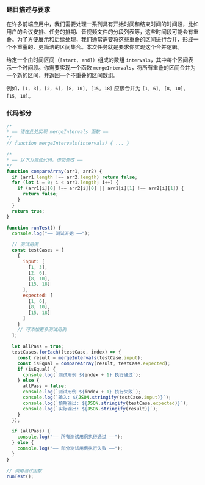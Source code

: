 ### 题目描述与要求
在许多前端应用中，我们需要处理一系列具有开始时间和结束时间的时间段，比如用户的会议安排、任务的排期、音视频文件的分段列表等，这些时间段可能会有重叠。为了方便展示和后续处理，我们通常需要将这些重叠的区间进行合并，形成一个不重叠的、更简洁的区间集合。本次任务就是要求你实现这个合并逻辑。

给定一个由时间区间（`[start, end]`）组成的数组 `intervals`，其中每个区间表示一个时间段。你需要实现一个函数 `mergeIntervals`，将所有重叠的区间合并为一个新的区间，并返回一个不重叠的区间数组。

例如，`[1, 3], [2, 6], [8, 10], [15, 18]` 应该合并为 `[1, 6], [8, 10], [15, 18]`。

### 代码部分
```javascript
/*
* —— 请在此处实现 mergeIntervals 函数 ——
*/
// function mergeIntervals(intervals) { ... }

/*
* —— 以下为测试代码，请勿修改 ——
*/
function compareArray(arr1, arr2) {
  if (arr1.length !== arr2.length) return false;
  for (let i = 0; i < arr1.length; i++) {
    if (arr1[i][0] !== arr2[i][0] || arr1[i][1] !== arr2[i][1]) {
      return false;
    }
  }
  return true;
}

function runTest() {
  console.log("—— 测试开始 ——");

  // 测试用例
  const testCases = [
    {
      input: [
        [1, 3],
        [2, 6],
        [8, 10],
        [15, 18]
      ],
      expected: [
        [1, 6],
        [8, 10],
        [15, 18]
      ]
    }
    // 可添加更多测试用例
  ];

  let allPass = true;
  testCases.forEach((testCase, index) => {
    const result = mergeIntervals(testCase.input);
    const isEqual = compareArray(result, testCase.expected);
    if (isEqual) {
      console.log(`测试用例 ${index + 1} 执行通过`);
    } else {
      allPass = false;
      console.log(`测试用例 ${index + 1} 执行失败`);
      console.log(`输入: ${JSON.stringify(testCase.input)}`);
      console.log(`预期输出: ${JSON.stringify(testCase.expected)}`);
      console.log(`实际输出: ${JSON.stringify(result)}`);
    }
  });

  if (allPass) {
    console.log("—— 所有测试用例执行通过 ——");
  } else {
    console.log("—— 部分测试用例执行失败 ——");
  }
}

// 调用测试函数
runTest();
```